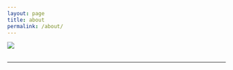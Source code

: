 ```yaml
---
layout: page
title: about
permalink: /about/
---
```


<img class="col one right" src="/img/prof_pic.jpg">

<br/>



<br/>
<hr/>
<br/>
<span class="contacticon center">
	<a href="mailto:jmd@jithinmdas.com"><i class="fa fa-envelope-square"></i></a>
	<a href="https://github.com/jithinmdas" target="_blank"><i class="fa fa-github-square"></i></a>
	<a href="https://in.linkedin.com/in/jithinmdas91" target="_blank"><i class="fa fa-linkedin-square"></i></a>
	<a href="https://twitter.com/jithinmdas91" target="_blank"><i class="fa fa-twitter-square"></i></a>
</span>

<div class="col three caption">
	
</div>

